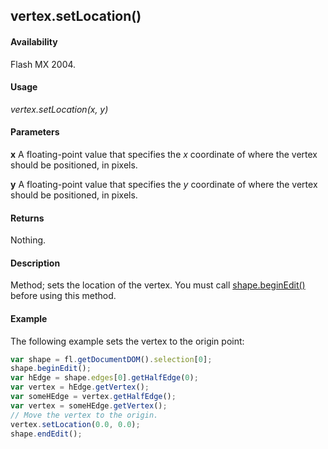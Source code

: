 ## vertex.setLocation()

#### Availability

Flash MX 2004.

#### Usage

*vertex.setLocation(x, y)*

#### Parameters

 **x** A floating-point value that specifies the *x* coordinate of where the vertex should be positioned, in pixels.

 **y** A floating-point value that specifies the *y* coordinate of where the vertex should be positioned, in pixels.

#### Returns

Nothing.

#### Description

Method; sets the location of the vertex. You must call [shape.beginEdit()](../Shape_object/shape.md) before using this method.

#### Example

The following example sets the vertex to the origin point:

```javascript
var shape = fl.getDocumentDOM().selection[0]; 
shape.beginEdit();
var hEdge = shape.edges[0].getHalfEdge(0); 
var vertex = hEdge.getVertex();
var someHEdge = vertex.getHalfEdge();
var vertex = someHEdge.getVertex();
// Move the vertex to the origin. 
vertex.setLocation(0.0, 0.0);
shape.endEdit();

```